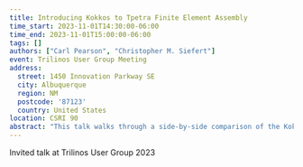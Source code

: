 ```yaml
---
title: Introducing Kokkos to Tpetra Finite Element Assembly
time_start: 2023-11-01T14:30:00-06:00
time_end: 2023-11-01T15:00:00-06:00
tags: []
authors: ["Carl Pearson", "Christopher M. Siefert"]
event: Trilinos User Group Meeting
address:
  street: 1450 Innovation Parkway SE
  city: Albuquerque
  region: NM
  postcode: '87123'
  country: United States
location: CSRI 90
abstract: "This talk walks through a side-by-side comparison of the Kokkos implementation and traditional implement of the Tpetra finite element assembly example in the Trilinos scientific computing project. It emphasizes five main changes: parallel regions, device allocations, function annotations, atomic operations, and accessing Tpetra data on-device."
---
```


Invited talk at Trilinos User Group 2023
